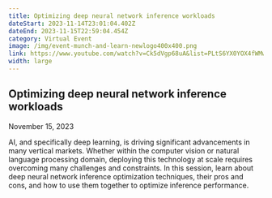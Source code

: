 ```yaml
---
title: Optimizing deep neural network inference workloads
dateStart: 2023-11-14T23:01:04.402Z
dateEnd: 2023-11-15T22:59:04.454Z
category: Virtual Event
image: /img/event-munch-and-learn-newlogo400x400.png
link: https://www.youtube.com/watch?v=Ck5dVgp68uA&list=PLtS6YX0YOX4fWMwKbp9blyI1GLdXlbWjY
width: large
---
```

## Optimizing deep neural network inference workloads
November 15, 2023

AI, and specifically deep learning, is driving significant advancements in many vertical markets. Whether within the computer vision or natural language processing domain, deploying this technology at scale requires overcoming many challenges and constraints. In this session, learn about deep neural network inference optimization techniques, their pros and cons, and how to use them together to optimize inference performance.